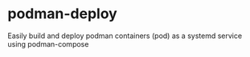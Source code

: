 # podman-deploy
Easily build and deploy podman containers (pod) as a systemd service using podman-compose
